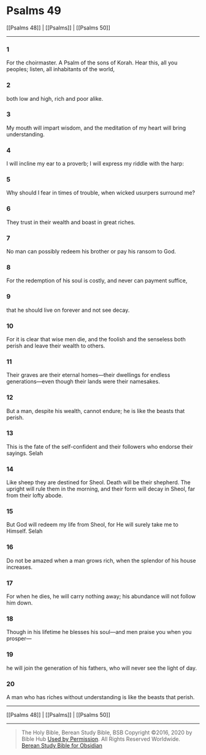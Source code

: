 # Psalms 49

[[Psalms 48]] | [[Psalms]] | [[Psalms 50]]

---

### 1
For the choirmaster. A Psalm of the sons of Korah. Hear this, all you peoples; listen, all inhabitants of the world,

### 2
both low and high, rich and poor alike.

### 3
My mouth will impart wisdom, and the meditation of my heart will bring understanding.

### 4
I will incline my ear to a proverb; I will express my riddle with the harp:

### 5
Why should I fear in times of trouble, when wicked usurpers surround me?

### 6
They trust in their wealth and boast in great riches.

### 7
No man can possibly redeem his brother or pay his ransom to God.

### 8
For the redemption of his soul is costly, and never can payment suffice,

### 9
that he should live on forever and not see decay.

### 10
For it is clear that wise men die, and the foolish and the senseless both perish and leave their wealth to others.

### 11
Their graves are their eternal homes—their dwellings for endless generations—even though their lands were their namesakes.

### 12
But a man, despite his wealth, cannot endure; he is like the beasts that perish.

### 13
This is the fate of the self-confident and their followers who endorse their sayings. Selah

### 14
Like sheep they are destined for Sheol. Death will be their shepherd. The upright will rule them in the morning, and their form will decay in Sheol, far from their lofty abode.

### 15
But God will redeem my life from Sheol, for He will surely take me to Himself. Selah

### 16
Do not be amazed when a man grows rich, when the splendor of his house increases.

### 17
For when he dies, he will carry nothing away; his abundance will not follow him down.

### 18
Though in his lifetime he blesses his soul—and men praise you when you prosper—

### 19
he will join the generation of his fathers, who will never see the light of day.

### 20
A man who has riches without understanding is like the beasts that perish.

---

[[Psalms 48]] | [[Psalms]] | [[Psalms 50]]

---

> The Holy Bible, Berean Study Bible, BSB
> Copyright &copy;2016, 2020 by Bible Hub
> [Used by Permission](https://berean.bible/terms.htm). All Rights Reserved Worldwide.
> [Berean Study Bible for Obsidian](https://github.com/gapmiss/berean-study-bible-for-obsidian)</small>

